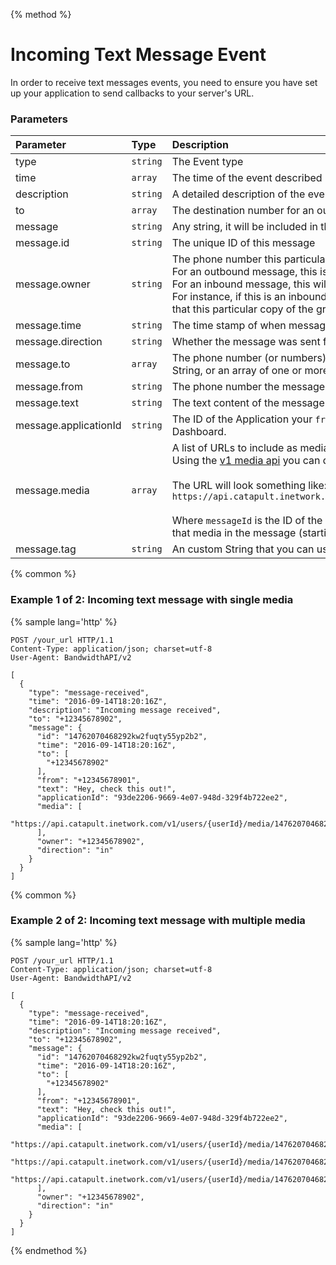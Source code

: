 {% method %}
# Incoming Text Message Event
In order to receive text messages events, you need to ensure you have set up your application to send callbacks to your server's URL.

### Parameters
| Parameter             | Type     | Description                                                                                                                                                                                                                                                                                                                                                                                                                                                                                                                   |
|:----------------------|:---------|:------------------------------------------------------------------------------------------------------------------------------------------------------------------------------------------------------------------------------------------------------------------------------------------------------------------------------------------------------------------------------------------------------------------------------------------------------------------------------------------------------------------------------|
| type                  | `string` | The Event type                                                                                                                                                                                                                                                                                                                                                                                                                                                                                                                |
| time                  | `array`  | The time of the event described in the receipt                                                                                                                                                                                                                                                                                                                                                                                                                                                                                |
| description           | `string` | A detailed description of the event described by the receipt                                                                                                                                                                                                                                                                                                                                                                                                                                                                  |
| to                    | `array`  | The destination number for an outbound group message receipt                                                                                                                                                                                                                                                                                                                                                                                                                                                                  |
| message               | `string` | Any string, it will be included in the callback events of the message.                                                                                                                                                                                                                                                                                                                                                                                                                                                        |
| message.id            | `string` | The unique ID of this message                                                                                                                                                                                                                                                                                                                                                                                                                                                                                                 |
| message.owner         | `string` | The phone number this particular message is associated with.<br> For an outbound message, this is always the `from` number.<br> For an inbound message, this will be (one of) the `to` number(s).<br>For instance, if this is an inbound group message, the `owner` field will be set to the `to` number that this particular copy of the group message belongs to.                                                                                                                                                           |
| message.time          | `string` | The time stamp of when message was created                                                                                                                                                                                                                                                                                                                                                                                                                                                                                    |
| message.direction     | `string` | Whether the message was sent from Bandwidth, or received by a Bandwidth number                                                                                                                                                                                                                                                                                                                                                                                                                                                |
| message.to            | `array`  | The phone number (or numbers) the message the message is sent to. On a POST, this can be a String, or an array of one or more numbers. In all other places, this will be an array.                                                                                                                                                                                                                                                                                                                                            |
| message.from          | `string` | The phone number the message was sent from                                                                                                                                                                                                                                                                                                                                                                                                                                                                                    |
| message.text          | `string` | The text content of the message                                                                                                                                                                                                                                                                                                                                                                                                                                                                                               |
| message.applicationId | `string` | The ID of the Application your `from` number is associated with in the Bandwidth Phone Number Dashboard.                                                                                                                                                                                                                                                                                                                                                                                                                      |
| message.media         | `array`  | A list of URLs to include as media attachments as part of the message. <br> Using the [v1 media api](../../methods/media/getMediaMediaName.md) you can download the media **WITHIN 30 DAYS** <br><br> The URL will look something like: <br> `https://api.catapult.inetwork.com/v1/users/{userId}/media/{messageId}/{index}/{filename}` <br><br> Where `messageId` is the ID of the incoming message that had the media, `index` is the index of that media in the message (starting from `0`) and `filename` is the original filename |
| message.tag           | `string` | An custom String that you can use to track this particular message                                                                                                                                                                                                                                                                                                                                                                                                                                                            |

{% common %}
### Example 1 of 2: Incoming text message with single media

{% sample lang='http' %}

```http
POST /your_url HTTP/1.1
Content-Type: application/json; charset=utf-8
User-Agent: BandwidthAPI/v2

[
  {
    "type": "message-received",
    "time": "2016-09-14T18:20:16Z",
    "description": "Incoming message received",
    "to": "+12345678902",
    "message": {
      "id": "14762070468292kw2fuqty55yp2b2",
      "time": "2016-09-14T18:20:16Z",
      "to": [
        "+12345678902"
      ],
      "from": "+12345678901",
      "text": "Hey, check this out!",
      "applicationId": "93de2206-9669-4e07-948d-329f4b722ee2",
      "media": [
        "https://api.catapult.inetwork.com/v1/users/{userId}/media/14762070468292kw2fuqty55yp2b2/0/bw.png"
      ],
      "owner": "+12345678902",
      "direction": "in"
    }
  }
]
```

{% common %}
### Example 2 of 2: Incoming text message with multiple media

{% sample lang='http' %}

```http
POST /your_url HTTP/1.1
Content-Type: application/json; charset=utf-8
User-Agent: BandwidthAPI/v2

[
  {
    "type": "message-received",
    "time": "2016-09-14T18:20:16Z",
    "description": "Incoming message received",
    "to": "+12345678902",
    "message": {
      "id": "14762070468292kw2fuqty55yp2b2",
      "time": "2016-09-14T18:20:16Z",
      "to": [
        "+12345678902"
      ],
      "from": "+12345678901",
      "text": "Hey, check this out!",
      "applicationId": "93de2206-9669-4e07-948d-329f4b722ee2",
      "media": [
        "https://api.catapult.inetwork.com/v1/users/{userId}/media/14762070468292kw2fuqty55yp2b2/0/bw.png",
        "https://api.catapult.inetwork.com/v1/users/{userId}/media/14762070468292kw2fuqty55yp2b2/1/bandwidth_logo.png",
        "https://api.catapult.inetwork.com/v1/users/{userId}/media/14762070468292kw2fuqty55yp2b2/2/Bandwidth_Contact.png"
      ],
      "owner": "+12345678902",
      "direction": "in"
    }
  }
]
```

{% endmethod %}
